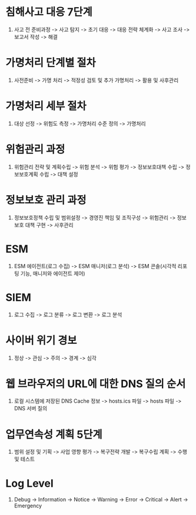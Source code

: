 # 침해사고 대응 7단계

1. 사고 전 준비과정 -> 사고 탐지 -> 초기 대응 -> 대응 전략 체계화 -> 사고 조사 -> 보고서 작성 -> 해결

# 가명처리 단계별 절차

1. 사전준비 -> 가명 처리 -> 적정성 검토 및 추가 가명처리 -> 활용 및 사후관리

# 가명처리 세부 절차

1. 대상 선정 -> 위험도 측정 -> 가명처리 수준 정의 -> 가명처리

# 위험관리 과정

1. 위험관리 전략 및 계획수립 -> 위험 분석 -> 위험 평가 -> 정보보호대책 수립 -> 정보보호계획 수립 -> 대책 설정

# 정보보호 관리 과정

1. 정보보호정책 수립 및 범위설정 -> 경영진 책임 및 조직구성 -> 위험관리 -> 정보보호 대책 구현 -> 사후관리

# ESM

1. ESM 에이전트(로그 수집) -> ESM 매니저(로그 분석) -> ESM 콘솔(시각적 리포팅 기능, 매니저와 에이전트 제어)

# SIEM

1. 로그 수집 -> 로그 분류 -> 로그 변환 -> 로그 분석

# 사이버 위기 경보

1. 정상 -> 관심 -> 주의 -> 경계 -> 심각

# 웹 브라우저의 URL에 대한 DNS 질의 순서

1. 로컬 시스템에 저장된 DNS Cache 정보 -> hosts.ics 파일 -> hosts 파일 -> DNS 서버 질의

# 업무연속성 계획 5단계

1. 범위 설정 및 기획 -> 사업 영향 평가 -> 복구전략 개발 -> 복구수립 계획 -> 수행 및 테스트

# Log Level

1. Debug -> Information -> Notice -> Warning -> Error -> Critical -> Alert -> Emergency
